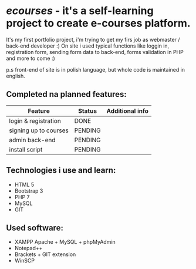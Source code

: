 *ecourses* - it's a self-learning project to create e-courses platform.
===========================
It's my first portfolio project, i'm trying to get my firs job as webmaster / back-end developer :)
On site i used typical functions like loggin in, registration form, sending form data to back-end, forms validation in PHP and more to come :)

p.s front-end of site is in polish language, but whole code is maintained in english.

Completed na planned features:
---------------------------
|  Feature | Status |  Additional info  |
|----------|--------|-------------------|
|  login & registration  | DONE     |   |
|  signing up to courses |  PENDING |   |
|  admin back-end        |  PENDING |   |
| install script         | PENDING  |   |

Technologies i use and learn:
---------------------------
* HTML 5
* Bootstrap 3
* PHP 7
* MySQL
* GIT

Used software:
---------------------------
* XAMPP Apache + MySQL + phpMyAdmin
* Notepad++
* Brackets + GIT extension
* WinSCP